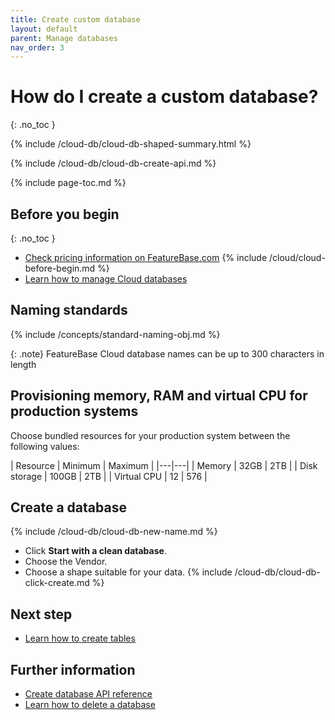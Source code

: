 ```yaml
---
title: Create custom database
layout: default
parent: Manage databases
nav_order: 3
---
```


# How do I create a custom database?
{: .no_toc }

{% include /cloud-db/cloud-db-shaped-summary.html %}

{% include /cloud-db/cloud-db-create-api.md %}

{% include page-toc.md %}

## Before you begin
{: .no_toc }
* [Check pricing information on FeatureBase.com](https://www.featurebase.com/pricing)
{% include /cloud/cloud-before-begin.md %}
* [Learn how to manage Cloud databases](/docs/cloud/cloud-databases/cloud-db-manage)

## Naming standards

{% include /concepts/standard-naming-obj.md %}

{: .note}
FeatureBase Cloud database names can be up to 300 characters in length

## Provisioning memory, RAM and virtual CPU for production systems

Choose bundled resources for your production system between the following values:

| Resource | Minimum | Maximum |
|---|---|
| Memory | 32GB | 2TB |
| Disk storage | 100GB | 2TB |
| Virtual CPU | 12 | 576 |

## Create a database

{% include /cloud-db/cloud-db-new-name.md %}
* Click **Start with a clean database**.
* Choose the Vendor.
* Choose a shape suitable for your data.
{% include /cloud-db/cloud-db-click-create.md %}

## Next step

* [Learn how to create tables](/docs/cloud/cloud-tables/cloud-table-create)

## Further information

* [Create database API reference](https://api-docs-featurebase-cloud.redoc.ly/latest#operation/createDatabase)
* [Learn how to delete a database](/docs/cloud/cloud-databases/cloud-db-delete)
